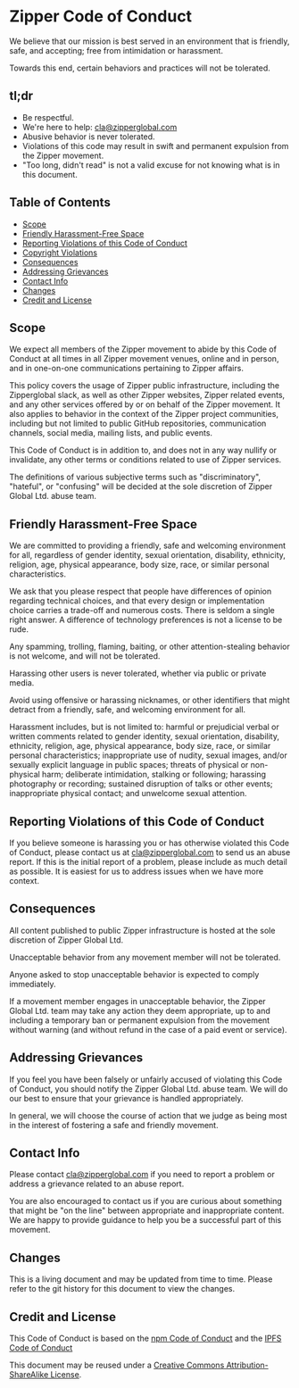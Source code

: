 # Zipper Code of Conduct

We believe that our mission is best served in an environment that is friendly,
safe, and accepting; free from intimidation or harassment.

Towards this end, certain behaviors and practices will not be tolerated.

## tl;dr

- Be respectful.
- We're here to help: cla@zipperglobal.com
- Abusive behavior is never tolerated.
- Violations of this code may result in swift and permanent expulsion from the Zipper movement.
- "Too long, didn't read" is not a valid excuse for not knowing what is in this document.

## Table of Contents

- [Scope](#scope)
- [Friendly Harassment-Free Space](#friendly-harassment-free-space)
- [Reporting Violations of this Code of Conduct](#reporting-violations-of-this-code-of-conduct)
- [Copyright Violations](#copyright-violations)
- [Consequences](#consequences)
- [Addressing Grievances](#addressing-grievances)
- [Contact Info](#contact-info)
- [Changes](#changes)
- [Credit and License](#credit-and-license)

## Scope

We expect all members of the Zipper movement to abide by this Code of Conduct
at all times in all Zipper movement venues, online and in person, and in one-on-one
communications pertaining to Zipper affairs.

This policy covers the usage of Zipper public infrastructure, including the
Zipperglobal slack, as well as other Zipper websites, Zipper related events,
and any other services offered by or on behalf of the Zipper movement. It also
applies to behavior in the context of the Zipper project
communities, including but not limited to public GitHub repositories,
communication channels, social media, mailing lists, and public events.

This Code of Conduct is in addition to, and does not in any way nullify or
invalidate, any other terms or conditions related to use of Zipper services.

The definitions of various subjective terms such as "discriminatory",
"hateful", or "confusing" will be decided at the sole discretion of Zipper
Global Ltd. abuse team.

## Friendly Harassment-Free Space

We are committed to providing a friendly, safe and welcoming environment for
all, regardless of gender identity, sexual orientation, disability, ethnicity,
religion, age, physical appearance, body size, race, or similar personal
characteristics.

We ask that you please respect that people have differences of opinion
regarding technical choices, and that every design or implementation choice
carries a trade-off and numerous costs. There is seldom a single right answer.
A difference of technology preferences is not a license to be rude.

Any spamming, trolling, flaming, baiting, or other attention-stealing
behavior is not welcome, and will not be tolerated.

Harassing other users is never tolerated, whether via public or private media.

Avoid using offensive or harassing nicknames, or other identifiers that might
detract from a friendly, safe, and welcoming environment for all.

Harassment includes, but is not limited to: harmful or prejudicial verbal or
written comments related to gender identity, sexual orientation, disability,
ethnicity, religion, age, physical appearance, body size, race, or similar
personal characteristics; inappropriate use of nudity, sexual images, and/or
sexually explicit language in public spaces; threats of physical or non-
physical harm; deliberate intimidation, stalking or following; harassing
photography or recording; sustained disruption of talks or other events;
inappropriate physical contact; and unwelcome sexual attention.

## Reporting Violations of this Code of Conduct

If you believe someone is harassing you or has otherwise violated this Code of
Conduct, please contact us at cla@zipperglobal.com to send us an abuse report. If
this is the initial report of a problem, please include as much detail as
possible. It is easiest for us to address issues when we have more context.

## Consequences

All content published to public Zipper infrastructure is hosted at the sole
discretion of Zipper Global Ltd.

Unacceptable behavior from any movement member will not be tolerated.

Anyone asked to stop unacceptable behavior is expected to comply immediately.

If a movement member engages in unacceptable behavior, the Zipper Global
Ltd. team may take any action they deem appropriate, up to and including a temporary ban
or permanent expulsion from the movement without warning (and without refund
in the case of a paid event or service).

## Addressing Grievances

If you feel you have been falsely or unfairly accused of violating this Code
of Conduct, you should notify the Zipper Global Ltd. abuse team. We will do our best to ensure
that your grievance is handled appropriately.

In general, we will choose the course of action that we judge as being most in
the interest of fostering a safe and friendly movement.

## Contact Info

Please contact cla@zipperglobal.com if you need to report a problem or address a
grievance related to an abuse report.

You are also encouraged to contact us if you are curious about something that
might be "on the line" between appropriate and inappropriate content. We are
happy to provide guidance to help you be a successful part of this movement.

## Changes

This is a living document and may be updated from time to time. Please refer
to the git history for this document to view the changes.

## Credit and License
This Code of Conduct is based on the
[npm Code of Conduct](https://www.npmjs.com/policies/conduct) and the [IPFS
Code of
Conduct](https://github.com/ipfs/community/blob/master/code-of-conduct.md)

This document may be reused under a [Creative Commons Attribution-ShareAlike
License](http://creativecommons.org/licenses/by-sa/4.0/).